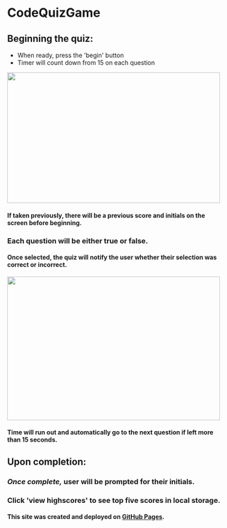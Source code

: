 # CodeQuizGame

## Beginning the quiz:

- When ready, press the 'begin' button
- Timer will count down from 15 on each question 

 <img src="https://user-images.githubusercontent.com/38336934/71190473-e0535e00-2241-11ea-8c5d-a14500f81edb.png" width="490" height="300">

#### If taken previously, there will be a previous score and initials on the screen before beginning.

### Each question will be either true or false.

#### Once selected, the quiz will notify the user whether their selection was correct or incorrect.

<img src="https://user-images.githubusercontent.com/38336934/71152639-3ac5cd80-21f4-11ea-9731-73e82ab1ab6c.png" width="490" height="330">

#### Time will run out and automatically go to the next question if left more than 15 seconds.

## Upon completion:

### *Once complete,* user will be prompted for their initials.

### Click 'view highscores' to see top five scores in local storage.

#### This site was created and deployed on [GitHub Pages](https://fancystacks.github.io/CodeQuizGame/).